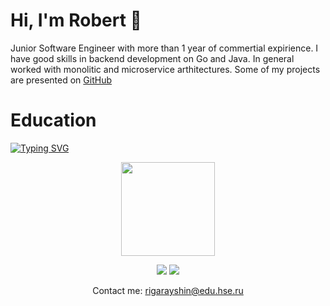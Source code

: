 # Hi, I'm Robert 👋

Junior Software Engineer with more than 1 year of commertial expirience. I have good skills in backend development on Go and Java.
In general worked with monolitic and microservice arthitectures. Some of my projects are presented on <a href="https://github.com/robertgarayshin">GitHub</a>

# Education
[![Typing SVG](https://readme-typing-svg.herokuapp.com?color=%2336BCF7&lines=Higher+School+of+Economics+ITCS+student)](https://git.io/typing-svg)
<p align='center'>
   <a href="https://github.com/robertgarayshin/github-readme-stats"><img height=150
src="https://github-readme-stats.vercel.app/api/top-langs/?username=robertgarayshin&layout=compact"/></a>
</p>
<p align='center'>
   <a href="https://t.me/rroberttttt" style="text-decoration: none">
      <img src="https://img.shields.io/badge/Telegram-2CA5E0?style=for-the-badge&logo=telegram&logoColor=white">
   </a>
   <a href="https://vk.com/robert_exe" style="text-decoration: none">
      <img src="https://img.shields.io/badge/вконтакте-%232E87FB.svg?&style=for-the-badge&logo=vk&logoColor=white">
   </a>
   <p align='center'>
      Contact me: <a href="mailto:rigarayshin@edu.hse.ru">rigarayshin@edu.hse.ru</a>
   </p>
</p>

